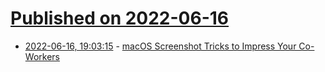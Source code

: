# [Published on 2022-06-16](index.md)

* [2022-06-16, 19:03:15](https://news.ycombinator.com/item?id=31769683) - [macOS Screenshot Tricks to Impress Your Co-Workers](https://sal.dev/macos/macos-screenshotting-tips-and-tricks/)
